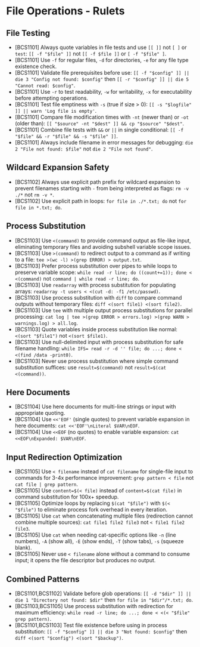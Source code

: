 # File Operations - Rulets

## File Testing

- [BCS1101] Always quote variables in file tests and use `[[ ]]` not `[ ]` or `test`: `[[ -f "$file" ]]` not `[[ -f $file ]]` or `[ -f "$file" ]`.
- [BCS1101] Use `-f` for regular files, `-d` for directories, `-e` for any file type existence check.
- [BCS1101] Validate file prerequisites before use: `[[ -f "$config" ]] || die 3 "Config not found: $config"` then `[[ -r "$config" ]] || die 5 "Cannot read: $config"`.
- [BCS1101] Use `-r` to test readability, `-w` for writability, `-x` for executability before attempting operations.
- [BCS1101] Test file emptiness with `-s` (true if size > 0): `[[ -s "$logfile" ]] || warn 'Log file is empty'`.
- [BCS1101] Compare file modification times with `-nt` (newer than) or `-ot` (older than): `[[ "$source" -nt "$dest" ]] && cp "$source" "$dest"`.
- [BCS1101] Combine file tests with `&&` or `||` in single conditional: `[[ -f "$file" && -r "$file" && -s "$file" ]]`.
- [BCS1101] Always include filename in error messages for debugging: `die 2 "File not found: $file"` not `die 2 "File not found"`.

## Wildcard Expansion Safety

- [BCS1102] Always use explicit path prefix for wildcard expansion to prevent filenames starting with `-` from being interpreted as flags: `rm -v ./*` not `rm -v *`.
- [BCS1102] Use explicit path in loops: `for file in ./*.txt; do` not `for file in *.txt; do`.

## Process Substitution

- [BCS1103] Use `<(command)` to provide command output as file-like input, eliminating temporary files and avoiding subshell variable scope issues.
- [BCS1103] Use `>(command)` to redirect output to a command as if writing to a file: `tee >(wc -l) >(grep ERROR) > output.txt`.
- [BCS1103] Prefer process substitution over pipes to while loops to preserve variable scope: `while read -r line; do ((count+=1)); done < <(command)` not `command | while read -r line; do`.
- [BCS1103] Use `readarray` with process substitution for populating arrays: `readarray -t users < <(cut -d: -f1 /etc/passwd)`.
- [BCS1103] Use process substitution with `diff` to compare command outputs without temporary files: `diff <(sort file1) <(sort file2)`.
- [BCS1103] Use `tee` with multiple output process substitutions for parallel processing: `cat log | tee >(grep ERROR > errors.log) >(grep WARN > warnings.log) > all.log`.
- [BCS1103] Quote variables inside process substitution like normal: `<(sort "$file1")` not `<(sort $file1)`.
- [BCS1103] Use null-delimited input with process substitution for safe filename handling: `while IFS= read -r -d '' file; do ...; done < <(find /data -print0)`.
- [BCS1103] Never use process substitution where simple command substitution suffices: use `result=$(command)` not `result=$(cat <(command))`.

## Here Documents

- [BCS1104] Use here documents for multi-line strings or input with appropriate quoting.
- [BCS1104] Use `<<'EOF'` (single quotes) to prevent variable expansion in here documents: `cat <<'EOF'\nLiteral $VAR\nEOF`.
- [BCS1104] Use `<<EOF` (no quotes) to enable variable expansion: `cat <<EOF\nExpanded: $VAR\nEOF`.

## Input Redirection Optimization

- [BCS1105] Use `< filename` instead of `cat filename` for single-file input to commands for 3-4x performance improvement: `grep pattern < file` not `cat file | grep pattern`.
- [BCS1105] Use `content=$(< file)` instead of `content=$(cat file)` in command substitution for 100x+ speedup.
- [BCS1105] Optimize loops by replacing `$(cat "$file")` with `$(< "$file")` to eliminate process fork overhead in every iteration.
- [BCS1105] Use `cat` when concatenating multiple files (redirection cannot combine multiple sources): `cat file1 file2 file3` not `< file1 file2 file3`.
- [BCS1105] Use `cat` when needing cat-specific options like `-n` (line numbers), `-A` (show all), `-E` (show ends), `-T` (show tabs), `-s` (squeeze blank).
- [BCS1105] Never use `< filename` alone without a command to consume input; it opens the file descriptor but produces no output.

## Combined Patterns

- [BCS1101,BCS1102] Validate before glob operations: `[[ -d "$dir" ]] || die 1 "Directory not found: $dir"` then `for file in "$dir"/*.txt; do`.
- [BCS1103,BCS1105] Use process substitution with redirection for maximum efficiency: `while read -r line; do ...; done < <(< "$file" grep pattern)`.
- [BCS1101,BCS1103] Test file existence before using in process substitution: `[[ -f "$config" ]] || die 3 "Not found: $config"` then `diff <(sort "$config") <(sort "$backup")`.
